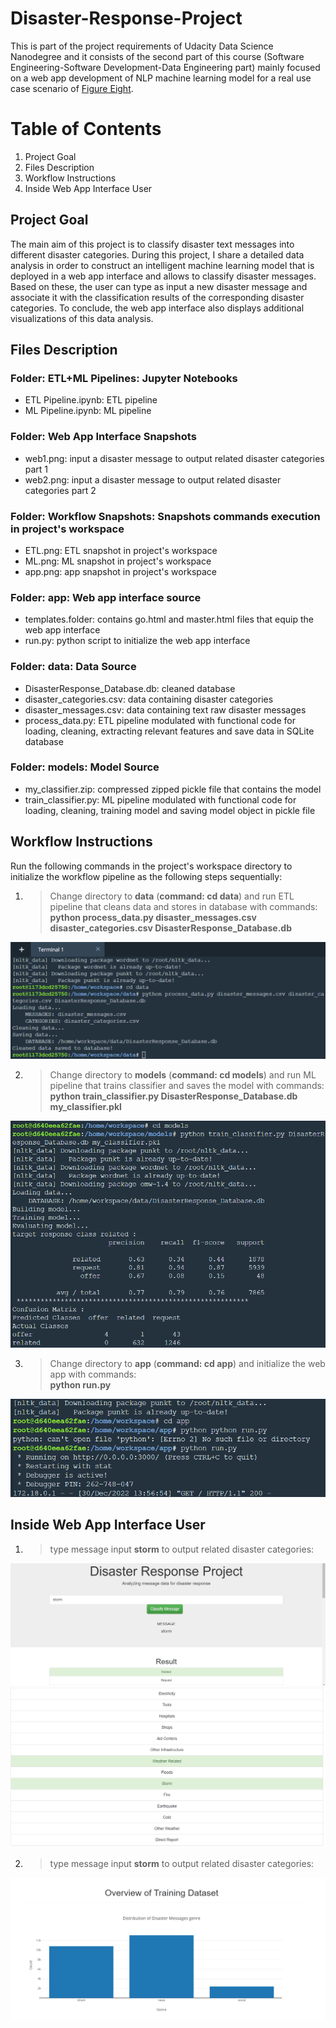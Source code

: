 # Disaster-Response-Project
This is part of the project requirements of Udacity Data Science Nanodegree and it consists of the second part of this course (Software Engineering-Software Development-Data Engineering part) mainly focused on a web app development of NLP machine learning model for a real use case scenario of [Figure Eight](https://appen.com/).

# Table of Contents
1. Project Goal
2. Files Description
3. Workflow Instructions
4. Inside Web App Interface User

## Project Goal
The main aim of this project is to classify disaster text messages into different disaster categories. During this project, I share a detailed data analysis in order to construct an intelligent machine learning model that is deployed in a web app interface and allows to classify disaster messages. Based on these, the user can type as input a new disaster message and associate it with the classification results of the corresponding disaster categories. To conclude, the web app interface also displays additional visualizations of this data analysis.

## Files Description
### Folder: ETL+ML Pipelines: Jupyter Notebooks
* ETL Pipeline.ipynb: ETL pipeline 
* ML Pipeline.ipynb: ML pipeline

### Folder: Web App Interface Snapshots
* web1.png: input a disaster message to output related disaster categories part 1
* web2.png: input a disaster message to output related disaster categories part 2

### Folder: Workflow Snapshots: Snapshots commands execution in project's workspace
* ETL.png: ETL snapshot in project's workspace
* ML.png: ML snapshot in project's workspace
* app.png: app snapshot in project's workspace

### Folder: app: Web app interface source
* templates.folder: contains go.html and master.html files that equip the web app interface
* run.py: python script to initialize the web app interface

### Folder: data: Data Source
* DisasterResponse_Database.db: cleaned database 
* disaster_categories.csv: data containing disaster categories 
* disaster_messages.csv: data containing text raw disaster messages  
* process_data.py: ETL pipeline modulated with functional code for loading, cleaning, extracting relevant features and save data in SQLite database

### Folder: models: Model Source
* my_classifier.zip: compressed zipped pickle file that contains the model
* train_classifier.py: ML pipeline modulated with functional code for loading, cleaning, training model and saving model object in pickle file

## Workflow Instructions
Run the following commands in the project's workspace directory to initialize the workflow pipeline as the following steps sequentially:

1. > Change directory to **data** (**command: cd data**) and run ETL pipeline that cleans data and stores in database with commands: \
**python process_data.py disaster_messages.csv disaster_categories.csv DisasterResponse_Database.db**

![This is an image](Workflow%20Snapshots/ETL.png)

2. > Change directory to **models** (**command: cd models**) and run ML pipeline that trains classifier and saves the model with commands: \
**python train_classifier.py DisasterResponse_Database.db my_classifier.pkl**

![This is an image](Workflow%20Snapshots/ML.png)

3. > Change directory to **app** (**command: cd app**) and initialize the web app with commands: \
**python run.py**

![This is an image](Workflow%20Snapshots/app.png)

## Inside Web App Interface User
1. > type message input **storm** to output related disaster categories: 

![This is an image](Web%20App%20interface%20Snapshots/web1.png)
![This is an image](Web%20App%20interface%20Snapshots/web2.png)

2. > type message input **storm** to output related disaster categories: 

![This is an image](Web%20App%20interface%20Snapshots/web3.png)
